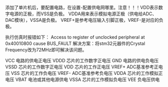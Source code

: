 添加了单片机后，要配置电路，在设置-配置供电网哪里。注意！！！VDD表示数字电源的正极，而VSS是负极。 VDDA用来表示模拟电源正极（供电给ADC、DAC模块），VSSA是负极。 VREF+是参考电压输入引脚正极，VREF-是对应的负极。

执行仿真时报错如下：
Access to register of unclocked peripheral at 0x40010800 cause BUS_FAULT
解决方案：将stm32元器件的Crystal Frequency改为72MHz即可解决该问题。

VCC	电路的供电正电压	VDDD	芯片的工作数字正电压
GND	电路的供电负电压	VSSD	芯片的工作数字正电压
VDD	芯片的工作正电压	VREF+	ADC基准参考正电压
VSS	芯片的工作负电压	VREF-	ADC基准参考负电压
VDDA	芯片的工作模拟正电压	VBAT	电池或其他电源供电
VSSA	芯片的工作模拟负电压	VEE	负电压供电
